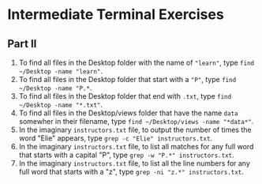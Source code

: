 # Intermediate Terminal Exercises

## Part II

1. To find all files in the Desktop folder with the name of `"learn"`, type `find ~/Desktop -name "learn"`.
2. To find all files in the Desktop folder that start with a `"P"`, type `find ~/Desktop -name "P.*`.
3. To find all files in the Desktop folder that end with `.txt`, type `find ~/Desktop -name "*.txt"`.
4. To find all files in the Desktop/views folder that have  the name `data` somewher in their filename, type `find ~/Desktop/views -name "*data*"`.
5. In the imaginary `instructors.txt` file, to output the number of times the word "Elie" appears, type `grep -c "Elie" instructors.txt`.
6. In the imaginary `instructors.txt` file, to list all matches for any full word that starts with a capital "P", type `grep -w "P.*" instructors.txt`.
7. In the imaginary `instructors.txt` file, to list all the line numbers for any full word that starts with a "z", type `grep -ni "z.*" instructors.txt`.
